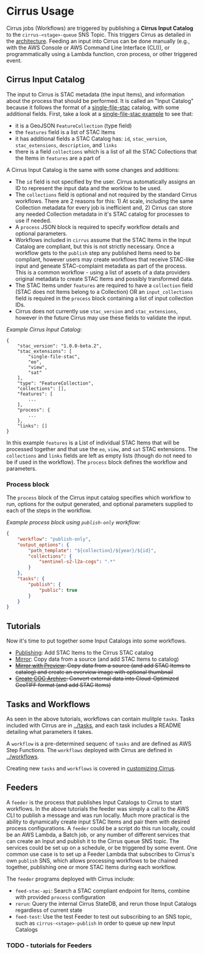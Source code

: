# Cirrus Usage

Cirrus jobs (Workflows) are triggered by publishing a **Cirrus Input Catalog** to the `cirrus-<stage>-queue` SNS Topic. This triggers Cirrus as detailed in the [architecture](./architecture.md). Feeding an input into Cirrus can be done manually (e.g., with the AWS Console or AWS Command Line Interface (CLI)), or programmatically using a Lambda function, cron process, or other triggered event.

## Cirrus Input Catalog

The input to Cirrus is STAC metadata (the input Items), and information about the process that should be performed. It is called an "Input Catalog" because it follows the format of a [single-file-stac](https://github.com/radiantearth/stac-spec/tree/master/extensions/single-file-stac) catalog, with some additional fields. First, take a look at a [single-file-stac example](https://raw.githubusercontent.com/radiantearth/stac-spec/master/extensions/single-file-stac/examples/example-search.json) to see that:


- it is a GeoJSON `FeatureCollection` (type field)
- the `features` field is a list of STAC Items
- it has additional fields a STAC Catalog has: `id`, `stac_version`, `stac_extensions`, `description`, and `links`
- there is a field `collections` which is a list of all the STAC Collections that the Items in `features` are a part of

A Cirrus Input Catalog is the same with some changes and additions:

- The `id` field is not specified by the user. Cirrus automatically assigns an ID to represent the input data and the worklow to be used.
- The `collections` field is optional and not required by the standard Cirrus workflows. There are 2 reasons for this: 1) At scale, including the same Collection metadata for every job is inefficient and, 2) Cirrus can store any needed Collection metadata in it's STAC catalog for processes to use if needed.
- A `process` JSON block is required to specify workflow  details and optional parameters.
- Workflows included in `cirrus` assume that the STAC Items in the Input Catalog are compliant, but this is not strictly necessary. Once a workflow gets to the `publish` step any published Items need to be compliant, however users may create workflows that receive STAC-like input and geneate STAC-complaint metadata as part of the process. This is a common workflow - using a list of assets of a data providers original metadata to create STAC Items and possibly transformed data.
- The STAC Items under `features` are required to have a `collection` field (STAC does not Items belong to a Collection) OR an `input_collections` field is required in the `process` block containing a list of input collection IDs.
- Cirrus does not currently use `stac_version` and `stac_extensions`, however in the future Cirrus may use these fields to validate the input.

*Example Cirrus Input Catalog:*

```
{
    "stac_version": "1.0.0-beta.2",
    "stac_extensions": [
        "single-file-stac",
        "eo",
        "view",
        "sat"
    ],
    "type": "FeatureCollection",
    "collections": [],
    "features": [
        ...
    ],
    "process": {
        ...
    },
    "links": []
}
```

In this example `features` is a List of individual STAC Items that will be processed together and that use the `eo`, `view`, and `sat` STAC extensions. The `collections` and `links` fields are left as empty lists (though do not need to be if used in the workflow). The `process` block defines the workflow and parameters.

### Process block

The `process` block of the Cirrus input catalog specifies which workflow to run, options for the output generated, and optional parameters supplied to each of the steps in the workflow.

*Example process block using `publish-only` workflow:*

```json
{
    "workflow": "publish-only",
    "output_options": {
        "path_template": "${collection}/${year}/${id}",
        "collections": {
            "sentinel-s2-l2a-cogs": ".*"
        }
    },
    "tasks": {
        "publish": {
            "public": true
        }
    }
}
```

## Tutorials

Now it's time to put together some Input Catalogs into some workflows.

- [Publishing](./tutorial-publish.md): Add STAC Items to the Cirrus STAC catalog
- [Mirror](./tutorial-mirror.md): Copy data from a source (and add STAC Items to catalog)
- ~~[Mirror with Preview](./tutorial-mirror.md): Copy data from a source (and add STAC Items to catalog) and create an overview image with optional thumbnail~~
- ~~[Create COG Archive](./tutorial-cog.md): Convert external data into Cloud-Optimized GeoTIFF format (and add STAC Items)~~

## Tasks and Workflows

As seen in the above tutorials, workflows can contain mulitple `tasks`. Tasks included with Cirrus are in [../tasks](../tasks), and each task includes a README detailing what parameters it takes.

A `workflow` is a pre-determined sequenc of `tasks` and are defined as AWS Step Functions. The `workflows` deployed with Cirrus are defined in [../workflows](../workflows).

Creating new `tasks` and `workflows` is covered in [customizing Cirrus](./customize.md).


## Feeders

A `feeder` is the process that publishes Input Catalogs to Cirrus to start workflows. In the above tutorials the feeder was simply a call to the AWS CLI to publish a message and was run locally. Much more practical is the ability to dynamically create input STAC Items and pair them with desired process configurations. A `feeder` could be a script do this run locally, could be an AWS Lambda, a Batch job, or any number of different services that can create an Input and publish it to the Cirrus queue SNS topic. The services could be set up on a schedule, or be triggered by some event. One common use case is to set up a Feeder Lambda that subscribes to Cirrus's own `publish` SNS, which allows processing workflows to be chained together, publishing one or more STAC Items during each workflow.

The `feeder` programs deployed with Cirrus include:

- `feed-stac-api`: Search a STAC compliant endpoint for Items, combine with provided `process` configuration
- `rerun`: Query the internal Cirrus StateDB, and rerun those Input Catalogs regardless of current state
- `feed-test`: Use the test Feeder to test out subscribing to an SNS topic, such as `cirrus-<stage>-publish` in order to queue up new Input Catalogs

### TODO - tutorials for Feeders




